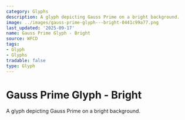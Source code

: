 ```yaml
---
category: Glyphs
description: A glyph depicting Gauss Prime on a bright background.
image: ../images/gauss-prime-glyph---bright-0441c99a77.png
last_updated: '2025-09-17'
name: Gauss Prime Glyph - Bright
source: WFCD
tags:
- Glyph
- Glyphs
tradable: false
type: Glyph
---
```


# Gauss Prime Glyph - Bright

A glyph depicting Gauss Prime on a bright background.

